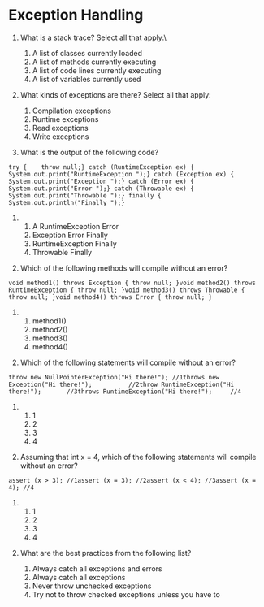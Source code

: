 

Exception Handling
==================

1.  What is a stack trace? Select all that apply:\
    1.  A list of classes currently loaded
    2.  A list of methods currently executing
    3.  A list of code lines currently executing
    4.  A list of variables currently used

2.  What kinds of exceptions are there? Select all that apply:
    1.  Compilation exceptions
    2.  Runtime exceptions
    3.  Read exceptions
    4.  Write exceptions

3.  What is the output of the following code?

```
try {    throw null;} catch (RuntimeException ex) {    System.out.print("RuntimeException ");} catch (Exception ex) {    System.out.print("Exception ");} catch (Error ex) {    System.out.print("Error ");} catch (Throwable ex) {    System.out.print("Throwable ");} finally {    System.out.println("Finally ");}
```

1.  1.  A RuntimeException Error
    2.  Exception Error Finally
    3.  RuntimeException Finally
    4.  Throwable Finally

4.  Which of the following methods will compile without an error?

```
void method1() throws Exception { throw null; }void method2() throws RuntimeException { throw null; }void method3() throws Throwable { throw null; }void method4() throws Error { throw null; }
```

1.  1.  method1()
    2.  method2()
    3.  method3()
    4.  method4()

5.  Which of the following statements will compile without an error?

```
throw new NullPointerException("Hi there!"); //1throws new Exception("Hi there!");          //2throw RuntimeException("Hi there!");       //3throws RuntimeException("Hi there!");     //4
```

1.  1.  1
    2.  2
    3.  3
    4.  4

6.  Assuming that int x = 4, which of the following statements will
    compile without an error?

```
assert (x > 3); //1assert (x = 3); //2assert (x < 4); //3assert (x = 4); //4
```

1.  1.  1
    2.  2
    3.  3
    4.  4

7.  What are the best practices from the following list?
    1.  Always catch all exceptions and errors
    2.  Always catch all exceptions
    3.  Never throw unchecked exceptions
    4.  Try not to throw checked exceptions unless you have to

